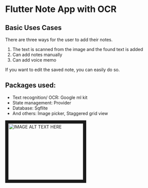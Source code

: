 # Flutter Note App with OCR
## Basic Uses Cases

There are three ways for the user to add their notes.
1. The text is scanned from the image and the found text is added
2. Can add notes manually
3. Can add voice memo

If you want to edit the saved note, you can easily do so.

## Packages used:
* Text recognition/ OCR: Google ml kit
* State management: Provider
* Database: Sqflite 
* And others: İmage picker, Staggered grid view

<a href="http://www.youtube.com/watch?feature=player_embedded&v=YOUTUBE_VIDEO_ID_HERE
" target="_blank"><img src="http://img.youtube.com/vi/HC3hrBdMRU0/0.jpg" 
alt="IMAGE ALT TEXT HERE" width="240" height="180" border="10" /></a>
